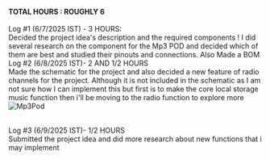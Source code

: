 <b>TOTAL HOURS : ROUGHLY 6</b>
<br><br>
Log #1 (6/7/2025 IST) - 3 HOURS:
<br>
Decided the project idea's description and the required components ! I did several research on the component for the Mp3 POD and decided which of them are best and studied their pinouts and connections. Also Made a BOM
<br>
Log #2 (6/8/2025 IST)- 2 AND 1/2 HOURS
<br>
Made the schematic for the project and also decided a new feature of radio channels for the project. Although it is not included in the schematic as I am not sure how I can implement this but first is to make the core local storage music function then i'll be moving to the radio function to explore more
![Mp3Pod](https://github.com/user-attachments/assets/3c94bf71-d0c0-4b88-a561-71a7ef1dca71)

<br>
Log #3 (6/9/2025 IST)- 1/2 HOURS
<br>
Submitted the project idea and did more research about new functions that i may implement
